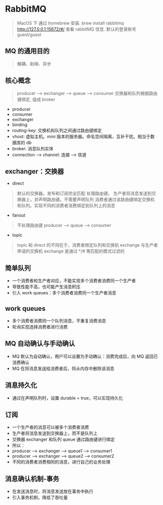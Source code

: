 # RabbitMQ
> MacOS 下 通过 homebrew 安装.
> brew install rabbitmq
> http://127.0.0.1:15672/#/ 查看 rabbitMQ 信息. 默认的登录账号 guest/guest

## MQ 的通用目的
> 解耦、削峰、异步

## 核心概念
> producer --> exchanger --> queue --> consumer
> 交换器和队列根据路由键绑定, 组成 broker

* producer
* consumer
* exchanger
* binding
* routing-key: 交换机和队列之间通过路由键绑定
* vhost: 虚拟主机。mini 版本的服务器。命名空间隔离，互补干扰。相当于数据库的 db
* broker: 消息队列实体
* connection --> channel: 连接 --> 信道

## exchanger：交换器
* direct
> 默认的交换器。发布和订阅完全匹配
> 处理路由键。
> 生产者将消息发送到交换器上，并声明路由键。不需要声明队列
> 消费者通过该路由键绑定交换机和队列。实现不同的消费者消费绑定到队列上的消息

* fanout
> 不处理路由键
> producer --> queue --> consumer

* topic
> topic 和 direct 的不同在于，消费者绑定队列和交换机 exchange 与生产者申请的交换机 exchange
> 是通过 */# 等匹配的模式过滤的

## 简单队列
* 一个消费者和生产者对应，不能实现多个消费者消费同一个生产者
* 导致性能不高，也可能产生消息积压
* 引入 work queues：多个消费者消费同一个生产者消息

## work queues
* 多个消费者消费同一个队列消息，不重复消费消息
* 轮询实现选择消费者进行消费

## MQ 自动确认与手动确认
* MQ 默认为自动确认，用户可以设置为手动确认：消费完成后，向 MQ 返回已消费确认
* MQ 在将消息发送给消费者后，将从内存中删除该消息

## 消息持久化
* 通过在声明队列时，设置 durable = true，可以实现持久化

## 订阅
* 一个生产者的消息可以被多个消费者消费
* 生产者将消息发送到交换器上，而不是队列上
* 交换器 exchanger 和队列 queue 通过路由键进行绑定
* 所以：
* producer --> exchanger --> queue1 --> consumer1
* producer --> exchanger --> queue2 --> consumer2
* 不同的消费者消费相同的消息，进行自己的业务处理

## 消息确认机制-事务
* 在发送消息时，将消息发送放在事务中执行
* 引入事务机制，降低了吞吐量
